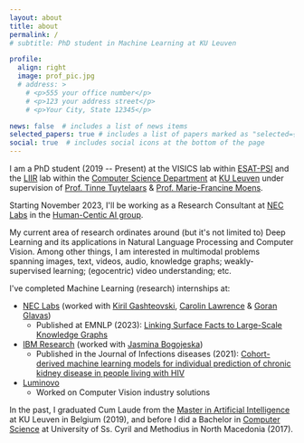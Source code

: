 ```yaml
---
layout: about
title: about
permalink: /
# subtitle: PhD student in Machine Learning at KU Leuven

profile:
  align: right
  image: prof_pic.jpg
  # address: >
    # <p>555 your office number</p>
    # <p>123 your address street</p>
    # <p>Your City, State 12345</p>

news: false  # includes a list of news items
selected_papers: true # includes a list of papers marked as "selected={true}"
social: true  # includes social icons at the bottom of the page
---
```


I am a PhD student (2019 -- Present) at the VISICS lab within [ESAT-PSI](https://www.esat.kuleuven.be/psi) and the [LIIR](https://liir.cs.kuleuven.be/) lab within the [Computer Science Department](https://wms.cs.kuleuven.be/cs/english) at [KU Leuven](https://www.kuleuven.be/kuleuven/) under supervision of [Prof. Tinne Tuytelaars](https://homes.esat.kuleuven.be/~tuytelaa/) & [Prof. Marie-Francine Moens](https://people.cs.kuleuven.be/~sien.moens/).

Starting November 2023, I'll be working as a Research Consultant at [NEC Labs](https://www.neclab.eu/) in the [Human-Centic AI group](https://www.neclab.eu/research-areas/data-science/human-centric-ai).

My current area of research ordinates around (but it's not limited to) Deep Learning and its applications in Natural Language Processing and Computer Vision. Among other things, I am interested in multimodal problems spanning images, text, videos, audio, knowledge graphs; weakly-supervised learning; (egocentric) video understanding; etc.

I've completed Machine Learning (research) internships at:

- [NEC Labs](https://www.neclab.eu/) (worked with [Kiril Gashteovski](https://www.neclab.eu/research-areas/data-science/human-centric-ai/people/dr-kiril-gashteovski), [Carolin Lawrence](https://carolinlawrence.github.io/) & [Goran Glavas](https://sites.google.com/view/goranglavas))
  - Published at EMNLP (2023): [Linking Surface Facts to Large-Scale Knowledge Graphs](https://arxiv.org/abs/2310.14909)
- [IBM Research](https://www.research.ibm.com/) (worked with [Jasmina Bogojeska](https://scholar.google.ch/citations?user=4nOIZLIAAAAJ&hl=de))
  - Published in the Journal of Infections diseases (2021): [Cohort-derived machine learning models for individual prediction of chronic kidney disease in people living with HIV](https://academic.oup.com/jid/article/224/7/1198/5835004)
- [Luminovo](http://luminovo.ai/)
  - Worked on Computer Vision industry solutions

In the past, I graduated Cum Laude from the [Master in Artificial Intelligence](https://www.kuleuven.be/programmes/master-artificial-intelligence) at KU Leuven in Belgium (2019), and before I did a Bachelor in [Computer Science](https://www.finki.ukim.mk/en) at University of Ss. Cyril and Methodius in North Macedonia (2017).
